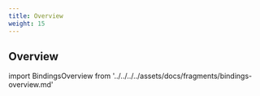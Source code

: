 ```yaml
---
title: Overview
weight: 15
---
```


## Overview

import BindingsOverview from '../../../../assets/docs/fragments/bindings-overview.md' 

<BindingsOverview/>
